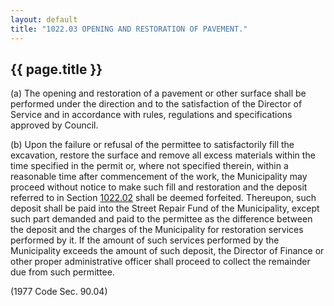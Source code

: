 ```yaml
---
layout: default 
title: "1022.03 OPENING AND RESTORATION OF PAVEMENT."
---
```


{{ page.title }}
----------------

​(a) The opening and restoration of a pavement or other surface shall be
performed under the direction and to the satisfaction of the Director of
Service and in accordance with rules, regulations and specifications
approved by Council.

​(b) Upon the failure or refusal of the permittee to satisfactorily fill
the excavation, restore the surface and remove all excess materials
within the time specified in the permit or, where not specified therein,
within a reasonable time after commencement of the work, the
Municipality may proceed without notice to make such fill and
restoration and the deposit referred to in Section
[1022.02](40dc814b.html) shall be deemed forfeited. Thereupon, such
deposit shall be paid into the Street Repair Fund of the Municipality,
except such part demanded and paid to the permittee as the difference
between the deposit and the charges of the Municipality for restoration
services performed by it. If the amount of such services performed by
the Municipality exceeds the amount of such deposit, the Director of
Finance or other proper administrative officer shall proceed to collect
the remainder due from such permittee.

(1977 Code Sec. 90.04)
